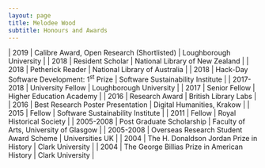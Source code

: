 ```yaml
---
layout: page
title: Melodee Wood
subtitle: Honours and Awards
---
```



| 2019      | Calibre Award, Open Research (Shortlisted)          | Loughborough University                |
| 2018      | Resident Scholar                                    | National Library of New Zealand        |
| 2018      | Petherick Reader                                    | National Library of Australia          |
| 2018      | Hack-Day Software Development: 1<sup>st</sup> Prize  | Software Sustainability Institute      |
| 2017-2018 | University Fellow                                   | Loughborough University                |
| 2017      | Senior Fellow                                       | Higher Education Academy               |
| 2016      | Research Award                                      | British Library Labs                   |
| 2016      | Best Research Poster Presentation                   | Digital Humanities, Krakow             |
| 2015      | Fellow                                              | Software Sustainability Institute      |
| 2011      | Fellow                                              | Royal Historical Society               |
| 2005-2008 | Post Graduate Scholarship                           | Faculty of Arts, University of Glasgow |
| 2005-2008 | Overseas Research Student Award Scheme              | Universities UK                        |
| 2004      | The H. Donaldson Jordan Prize in History            | Clark University                       |
| 2004      | The George Billias Prize in American History        | Clark University                       |

